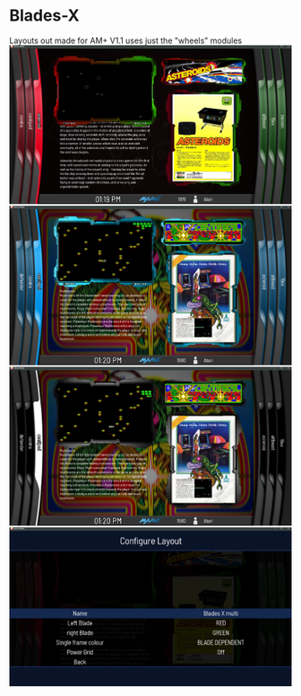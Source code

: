 # Blades-X
Layouts out made for AM+
  V1.1 uses just the "wheels" modules
             ![image alt](https://github.com/Tankman3737/Blades-X/blob/11235e8c9c7bd40a269f0837835b2bcab300d740/Red-Green.png)
                   ![image alt](    https://github.com/Tankman3737/Blades-X/blob/a0b24a306093cdfc7f17534a89f9a18ce5e84c7f/Blue-blue.png)
         ![image alt]( https://github.com/Tankman3737/Blades-X/blob/2d4193380acbd447dbd3ab059bf10cc105436f04/Black-white.png)
            ![image alt](https://github.com/Tankman3737/Blades-X/blob/824b33f7271cb15a8b86208e14ad9f4d7a4114fe/options.png)
